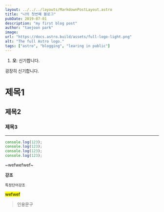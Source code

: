 ```yaml
---
layout: ../../../layouts/MarkdownPostLayout.astro
title: "나의 첫번째 블로그"
pubDate: 2019-07-01
description: "my first blog post"
author: "taejoon park"
image:
url: "https://docs.astro.build/assets/full-logo-light.png"
alt: "The full Astro logo."
tags: ["astro", "blogging", "learing in public"]
---
```


1. **오**: 신기합니다.

굉장히 신기합니다.

# 제목1

## 제목2

### 제목3

---

```js
console.log(123);
console.log(123);
console.log(123);
console.log(123);
```

~wefwefwef~

<strong>강조</strong>

`특정단어강조`

<mark>wefwef</mark>

> 인용문구
